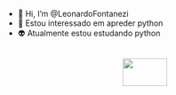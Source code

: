 - 👋 Hi, I’m @LeonardoFontanezi
- 👀 Estou interessado em apreder python 
- 👽 Atualmente estou estudando python
<!---
LeonardoFontanezi/LeonardoFontanezi is a ✨ special ✨ repository because its `README.md` (this file) appears on your GitHub profile.
You can click the Preview link to take a look at your changes.
--->

<center>
<div style="display:inline_block"><br>
  <img aling="center" atl="Leonardo" height="50" width="80" src="https://http2.mlstatic.com/D_NQ_NP_760197-MLB74402366520_022024-O.webp">

